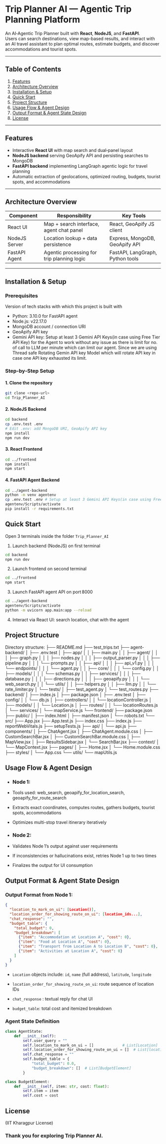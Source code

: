 # Trip Planner AI — Agentic Trip Planning Platform

An AI‑Agentic Trip Planner built with **React**, **NodeJS**, and **FastAPI**.  
Users can search destinations, view map-based results, and interact with an AI travel assistant to plan optimal routes, estimate budgets, and discover accommodations and tourist spots.

---

## Table of Contents
1. [Features](#features)
2. [Architecture Overview](#architecture-overview)
3. [Installation & Setup](#installation--setup)
4. [Quick Start](#quick-start)
5. [Project Structure](#project-structure)
6. [Usage Flow & Agent Design](#usage-flow--agent-design)
7. [Output Format & Agent State Design](#output-format--agent-state-design)
8. [License](#license)

---

## Features
- Interactive **React UI** with map search and dual‑panel layout  
- **NodeJS backend** serving GeoApify API and persisting searches to MongoDB  
- **FastAPI backend** implementing LangGraph agentic logic for travel planning  
- Automatic extraction of geolocations, optimized routing, budgets, tourist spots, and accommodations

---

## Architecture Overview

| Component     | Responsibility                                   | Key Tools                                 |
|---------------|--------------------------------------------------|--------------------------------------------|
| React UI      | Map + search interface, agent chat panel         | React, GeoApify JS client                  |
| NodeJS Server | Location lookup + data persistence               | Express, MongoDB, GeoApify API             |
| FastAPI Agent | Agentic processing for trip planning logic       | FastAPI, LangGraph, Python tools           |

---

## Installation & Setup

### Prerequisites
Version of tech stacks with which this project is built with
- Python: 3.10.0 for FastAPI agent  
- Node.js: v22.17.0
- MongoDB account / connection URI  
- GeoApify API key  
- Gemini API key: Setup at least 3 Gemini API Keys(in case using Free Tier API Key) for the Agent to work without any issue as there is limit for no. of call to LLM per minute which can limit our agent. Since we are using Thread safe Rotating Gemin API key Model which will rotate API key in case one API key exhausted its limit. 


### Step-by‑Step Setup

#### 1. Clone the repository
```bash
git clone <repo-url>
cd Trip_Planner_AI
```

#### 2. NodeJS Backend
```bash
cd backend
cp .env.test .env
# Edit .env: add MongoDB URI, GeoApify API key
npm install
npm run dev
```

#### 3. React Frontend
```bash
cd ../frontend
npm install
npm start
```

#### 4. FastAPI Agent Backend
```bash
cd ../agent-backend
python -m venv agentenv
cp .env.test .env # Setup at least 3 Gemini API Keys(in case using Free Tier API Key) for the Agent to work without any issue as there is limit for no. of call to LLM per minute which can limit our agent
agentenv/Scripts/activate
pip install -r requirements.txt
```

## Quick Start
Open 3 terminals inside the folder `Trip_Planner_AI` 

1. Launch backend (NodeJS) on first terminal
```bash
cd backend
npm run dev
```

2. Launch frontend on second terminal
```bash
cd ../frontend
npm start
```

3. Launch FastAPI agent API on port 8000
```bash
cd ../agent-backend
agentenv/Scripts/activate
python -m uvicorn app.main:app --reload
```

4. Interact via React UI: search location, chat with the agent


## Project Structure

Directory structure:
├── README.md
├── test_trips.txt
├── agent-backend/
│   ├── .env.test
│   ├── app/
│   │   ├── main.py
│   │   ├── agent/
│   │   │   ├── graph.py
│   │   │   ├── nodes.py
│   │   │   ├── output_parser.py
│   │   │   ├── pipeline.py
│   │   │   └── prompts.py
│   │   ├── api/
│   │   │   ├── api_v1.py
│   │   │   └── endpoints/
│   │   │       └── agent.py
│   │   ├── core/
│   │   │   └── config.py
│   │   ├── models/
│   │   │   └── schemas.py
│   │   ├── services/
│   │   │   ├── database.py
│   │   │   ├── directions.py
│   │   │   ├── geoapify.py
│   │   │   └── web_search.py
│   │   └── utils/
│   │       ├── helpers.py
│   │       ├── llm.py
│   │       └── rate_limiter.py
│   └── tests/
│       ├── test_agent.py
│       └── test_routes.py
├── backend/
│   ├── index.js
│   ├── package.json
│   ├── .env.test
│   ├── config/
│   │   └── db.js
│   ├── controllers/
│   │   └── locationController.js
│   ├── models/
│   │   └── Location.js
│   ├── routes/
│   │   └── locationRoutes.js
│   └── services/
│       └── mapService.js
└── frontend/
    ├── package.json
    ├── public/
    │   ├── index.html
    │   ├── manifest.json
    │   └── robots.txt
    └── src/
        ├── App.jsx
        ├── App.test.js
        ├── index.css
        ├── index.js
        ├── reportWebVitals.js
        ├── setupTests.js
        ├── api/
        │   └── api.js
        ├── components/
        │   ├── ChatAgent.jsx
        │   ├── ChatAgent.module.css
        │   ├── CustomSearchBar.jsx
        │   ├── CustomSearchBar.module.css
        │   ├── MapView.jsx
        │   ├── ResultsSidebar.jsx
        │   └── SearchBar.jsx
        ├── context/
        │   └── MapContext.jsx
        ├── pages/
        │   ├── Home.jsx
        │   └── Home.module.css
        ├── styles/
        │   └── App.css
        └── utils/
            └── mapUtils.js



## Usage Flow & Agent Design
- ### Node 1:

- Tools used: web_search, geoapify_for_location_search, geoapify_for_route_search

- Extracts exact coordinates, computes routes, gathers budgets, tourist spots, accommodations

- Optimizes multi-stop travel itinerary iteratively

- ### Node 2:

- Validates Node 1’s output against user requirements

- If inconsistencies or hallucinations exist, retries Node 1 up to two times

- Finalizes the output for UI consumption

## Output Format & Agent State Design

### Output Format from Node 1:
```json
{
  "location_to_mark_on_ui": [Location()],
  "location_order_for_showing_route_on_ui": [location_ids...],
  "chat_response": "",
  "budget_table": {
    "total_budget": 0,
    "budget_breakdown": [
      {"item": "Accommodation at Location A", "cost": 0},
      {"item": "Food at Location A", "cost": 0},
      {"item": "Transport from Location A to Location B", "cost": 0},
      {"item": "Activities at Location A", "cost": 0}
    ]
  }
}
```
- `Location` objects include: `id`, `name` (full address), `latitude`, `longitude`

- `location_order_for_showing_route_on_ui`: route sequence of location IDs

- `chat_response` : textual reply for chat UI

- `budget_table`: total cost and itemized breakdown


### Agent State Definition
```python
class AgentState:
    def __init__(self):
        self.user_query = ""
        self.location_to_mark_on_ui = []             # List[Location]
        self.location_order_for_showing_route_on_ui = []  # List[location_id]
        self.chat_response = ""
        self.budget_table = {
            "total_budget": 0.0,
            "budget_breakdown": []  # List[BudgetElement]
        }

class BudgetElement:
    def __init__(self, item: str, cost: float):
        self.item = item
        self.cost = cost
```

## License
(IIT Kharagpur License)

### Thank you for exploring Trip Planner AI.
